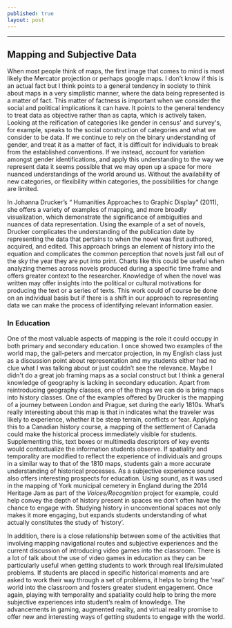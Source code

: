 ```yaml
---
published: true
layout: post
---
```

----



## Mapping and Subjective Data 

When most people think of maps, the first image that comes to mind is most likely the Mercator projection or perhaps google maps. I don’t know if this is an actual fact but I think points to a general tendency in society to think about maps in a very simplistic manner, where the data being represented is a matter of fact. This matter of factness is important when we consider the social and political implications it can have. It points to the general tendency to treat data as objective rather than as capta, which is actively taken. Looking at the reification of categories like gender in census' and survey's, for example, speaks to the social construction of categories and what we consider to be data. If we continue to rely on the binary understanding of gender, and treat it as a matter of fact, it is difficult for individuals to break from the established conventions. If we instead, account for variation amongst gender identifications, and apply this understanding to the way we represent data it seems possible that we may open up a space for more nuanced understandings of the world around us. Without the availability of new categories, or flexibility within categories, the possibilities for change are limited. 

In Johanna Drucker’s “ Humanities Approaches to Graphic Display” (2011), she offers a variety of examples of mapping, and more broadly visualization, which demonstrate the significance of ambiguities and nuances of data representation. Using the example of a set of novels, Drucker complicates the understanding of the publication date by representing the data that pertains to when the novel was first authored, acquired, and edited. This approach brings an element of history into the equation and complicates the common perception that novels just fall out of the sky the year they are put into print. Charts like this could be useful when analyzing themes across novels produced during a specific time frame and offers greater context to the researcher. Knowledge of when the novel was written may offer insights into the political or cultural motivations for producing the text or a series of texts. This work could of course be done on an individual basis but if there is a shift in our approach to representing data we can make the process of identifying relevant information easier. 

### In Education 

One of the most valuable aspects of mapping is the role it could occupy in both primary and secondary education. I once showed two examples of the world map, the gall-peters and mercator projection, in my English class just as a discussion point about representation and my students either had no clue what I was talking about or just couldn’t see the relevance. Maybe I didn't do a great job framing maps as a social construct but I think a general knowledge of geography is lacking in secondary education. Apart from reintroducing geography classes, one of the things we can do is bring maps into history classes. One of the examples offered by Drucker is the mapping of a journey between London and Prague, set during the early 1810s. What’s really interesting about this map is that in indicates what the traveler was likely to experience, whether it be steep terrain, conflicts or fear. Applying this to a Canadian history course, a mapping of the settlement of Canada could make the historical process immediately visible for students. Supplementing this, text boxes or multimedia descriptors of key events would contextualize the information students observe. If spatiality and temporality are modified to reflect the experience of individuals and groups in a similar way to that of the 1810 maps, students gain a more accurate understanding of historical processes. As a subjective experience sound also offers interesting prospects for education. Using sound, as it was used in the mapping of York municipal cemetery in England during the 2014 Heritage Jam as part of the *Voices/Recognition* project for example, could help convey the depth of history present in spaces we don’t often have the chance to engage with. Studying history in unconventional spaces not only makes it more engaging, but expands students understanding of what actually constitutes the study of ‘history’. 

In addition, there is a close relationship between some of the activities that involving mapping navigational routes and subjective experiences and the current discussion of introducing video games into the classroom. There is a lot of talk about the use of video games in education as they can be particularly useful when getting students to work through real life/simulated problems. If students are placed in specific historical moments and are asked to work their way through a set of problems, it helps to bring the ‘real’ world into the classroom and fosters greater student engagement. Once again, playing with temporality and spatiality could help to bring the more subjective experiences into student’s realm of knowledge. The advancements in gaming, augmented reality, and virtual reality promise to offer new and interesting ways of getting students to engage with the world. 

